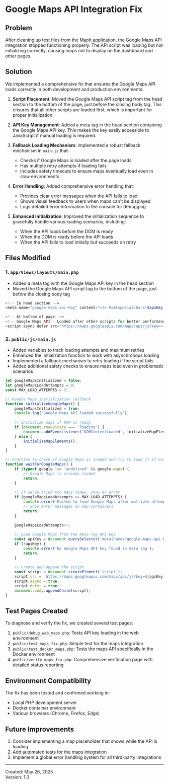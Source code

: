 # Google Maps API Integration Fix

## Problem
After cleaning up test files from the MapIt application, the Google Maps API integration stopped functioning properly. The API script was loading but not initializing correctly, causing maps not to display on the dashboard and other pages.

## Solution
We implemented a comprehensive fix that ensures the Google Maps API loads correctly in both development and production environments:

1. **Script Placement**: Moved the Google Maps API script tag from the head section to the bottom of the page, just before the closing body tag. This ensures that all other scripts are loaded first, which is important for proper initialization.

2. **API Key Management**: Added a meta tag in the head section containing the Google Maps API key. This makes the key easily accessible to JavaScript if manual loading is required.

3. **Fallback Loading Mechanism**: Implemented a robust fallback mechanism in `main.js` that:
   - Checks if Google Maps is loaded after the page loads
   - Has multiple retry attempts if loading fails
   - Includes safety timeouts to ensure maps eventually load even in slow environments

4. **Error Handling**: Added comprehensive error handling that:
   - Provides clear error messages when the API fails to load
   - Shows visual feedback to users when maps can't be displayed
   - Logs detailed error information to the console for debugging

5. **Enhanced Initialization**: Improved the initialization sequence to gracefully handle various loading scenarios, including:
   - When the API loads before the DOM is ready
   - When the DOM is ready before the API loads
   - When the API fails to load initially but succeeds on retry

## Files Modified

### 1. `app/Views/layouts/main.php`
- Added a meta tag with the Google Maps API key in the head section
- Moved the Google Maps API script tag to the bottom of the page, just before the closing body tag

```php
<!-- In head section -->
<meta name="google-maps-api-key" content="<?= htmlspecialchars($apiKey); ?>">

<!-- At bottom of page -->
<!-- Google Maps API - Loaded after other scripts for better performance -->
<script async defer src="https://maps.googleapis.com/maps/api/js?key=<?= $apiKey; ?>&libraries=places,marker&callback=initializeGoogleMaps"></script>
```

### 2. `public/js/main.js`
- Added variables to track loading attempts and maximum retries
- Enhanced the initialization function to work with asynchronous loading
- Implemented a fallback mechanism to retry loading if the script fails
- Added additional safety checks to ensure maps load even in problematic scenarios

```javascript
let googleMapsInitialized = false;
let googleMapsLoadAttempts = 0;
const MAX_LOAD_ATTEMPTS = 3;

// Google Maps initialization callback
function initializeGoogleMaps() {
    googleMapsInitialized = true;
    console.log('Google Maps API loaded successfully');
    
    // Initialize maps if DOM is ready
    if (document.readyState === 'loading') {
        document.addEventListener('DOMContentLoaded', initializeMapElements);
    } else {
        initializeMapElements();
    }
}

// Function to check if Google Maps is loaded and try to load it if not
function waitForGoogleMaps() {
    if (typeof google !== 'undefined' && google.maps) {
        // Google Maps is already loaded
        return;
    }
    
    // If we've tried too many times, show an error
    if (googleMapsLoadAttempts >= MAX_LOAD_ATTEMPTS) {
        console.error('Failed to load Google Maps after multiple attempts');
        // Show error messages on map containers
        return;
    }
    
    googleMapsLoadAttempts++;
    
    // Load Google Maps from the meta tag API key
    const apiKey = document.querySelector('meta[name="google-maps-api-key"]')?.getAttribute('content');
    if (!apiKey) {
        console.error('No Google Maps API key found in meta tag');
        return;
    }
    
    // Create and append the script
    const script = document.createElement('script');
    script.src = `https://maps.googleapis.com/maps/api/js?key=${apiKey}&libraries=places,marker&callback=initializeGoogleMaps`;
    script.async = true;
    script.defer = true;
    document.body.appendChild(script);
}
```

## Test Pages Created

To diagnose and verify the fix, we created several test pages:

1. `public/debug_web_maps.php`: Tests API key loading in the web environment
2. `public/test_maps_fix.php`: Simple test for the maps integration
3. `public/test_docker_maps.php`: Tests the maps API specifically in the Docker environment
4. `public/verify_maps_fix.php`: Comprehensive verification page with detailed status reporting

## Environment Compatibility

The fix has been tested and confirmed working in:
- Local PHP development server
- Docker container environment
- Various browsers (Chrome, Firefox, Edge)

## Future Improvements

1. Consider implementing a map placeholder that shows while the API is loading
2. Add automated tests for the maps integration
3. Implement a global error handling system for all third-party integrations

---

Created: May 26, 2025  
Version: 1.0
